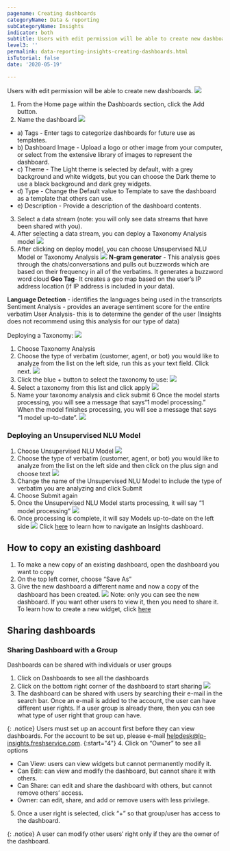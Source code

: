 ```yaml
---
pagename: Creating dashboards
categoryName: Data & reporting
subCategoryName: Insights
indicator: both
subtitle: Users with edit permission will be able to create new dashboards.
level3: ''
permalink: data-reporting-insights-creating-dashboards.html
isTutorial: false
date: '2020-05-19'

---
```


Users with edit permission will be able to create new dashboards.
  ![](img/creating_dashboards_insights1.png)
1. From the Home page within the Dashboards section, click the Add button.
2. Name the dashboard
    ![](img/creating_dashboards_insights2.png)
  * a) Tags - Enter tags to categorize dashboards for future use as templates. 
  * b) Dashboard Image - Upload a logo or other image from your computer, or select from the extensive library of images to represent the dashboard.
  * c) Theme - The Light theme is selected by default, with a grey background and white widgets, but you can choose the Dark theme to use a black background and dark grey widgets.
  * d) Type - Change the Default value to Template to save the dashboard as a template that others can use.
  * e) Description - Provide a description of the dashboard contents.
3. Select a data stream (note: you will only see data streams that have been shared with you).
4. After selecting a data stream, you can deploy a Taxonomy Analysis  model
  ![](img/creating_dashboards_insights3.png)
5. After clicking on deploy model, you can choose Unsupervised NLU Model or Taxonomy Analysis
   ![](img/creating_dashboards_insights4.png)
**N-gram generator** - This analysis goes through the chats/conversations and pulls out buzzwords which are based on their frequency in all of the verbatims. It generates a buzzword word cloud
**Geo Tag**- It creates a geo map based on the user’s IP address location (if IP address is included in your data).

**Language Detection** - identifies the languages being used in the transcripts
Sentiment Analysis - provides an average sentiment score for the entire verbatim 
User Analysis- this is to determine the gender of the user (Insights does not recommend using this analysis for our type of data)

Deploying a Taxonomy:
   ![](img/creating_dashboards_insights5.png)
1. Choose Taxonomy Analysis
2. Choose the type of verbatim (customer, agent, or bot) you would like to analyze from the list on the left side, run this as your text field. Click next.
  ![](img/creating_dashboards_insights6.png)
3. Click the blue + button to select the taxonomy  to use:
   ![](img/creating_dashboards_insights7.png)
4. Select a taxonomy from this list and click apply
     ![](img/creating_dashboards_insights8.png)
5. Name your taxonomy analysis and click submit
6 Once the model starts processing, you will see a message that says“1 model processing.”  When the model finishes processing, you will see a message that says “1 model up-to-date”.
   ![](img/creating_dashboards_insights9.png)

### Deploying an Unsupervised NLU Model
1. Choose Unsupervised NLU Model
     ![](img/creating_dashboards_insights10.png)
2. Choose the type of verbatim (customer, agent, or bot) you would like to analyze from the list on the left side and then click on the plus sign and choose text
       ![](img/creating_dashboards_insights11.png)
3. Change the name of the Unsupervised NLU Model to include the type of verbatim you are analyzing and click Submit 
4. Choose Submit again
5. Once the Unsupervised NLU Model starts processing, it will say “1 model processing”
         ![](img/creating_dashboards_insights12.png)
6. Once processing is complete, it will say Models up-to-date on the left side 
    ![](img/creating_dashboards_insights13.png)
Click [here](data-reporting-insights-insights-user-guide.html) to learn how to navigate an Insights dashboard. 

## How to copy an existing dashboard
1. To make a new copy of an existing dashboard, open the dashboard you want to copy
2. On the top left corner, choose “Save As”
3. Give the new dashboard a different name and now a copy of the dashboard has been created. 
           ![](img/creating_dashboards_insights14.png)
Note: only you can see the new dashboard. If you want other users to view it, then you need to share it. To learn how to create a new widget, click [here](https://knowledge.liveperson.com/data-reporting-insights-creating-new-widgets.html)

## Sharing dashboards
### Sharing Dashboard with a Group
Dashboards can be shared with individuals or user groups
1. Click on Dashboards to see all the dashboards
2. Click on the bottom right corner of the dashboard to start sharing
  ![](img/sharing_dashboards_insights_1.png)
3. The dashboard can be shared with users by searching their e-mail in the search bar. Once an e-mail is added to the account, the user can have different user rights. If a user group is already there, then you can see what type of user right that group can have.

{: .notice}
Users must set up an account first before they can view dashboards. For the account to be set up, please e-mail helpdesk@lp-insights.freshservice.com. 
{:start="4"}
4. Click on “Owner” to see all options
  * Can View: users can view widgets but cannot permanently modify it.
  * Can Edit: can view and modify the dashboard, but cannot share it with others.
  * Can Share: can edit and share the dashboard with others, but cannot remove others’ access.
  * Owner: can edit, share, and add or remove users with less privilege.
5. Once a user right is selected, click “+” so that group/user has access to the dashboard.

{: .notice}
A user can modify other users’ right only if they are the owner of the dashboard.



